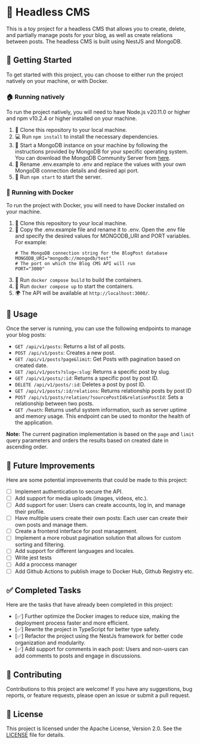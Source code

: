 # 📝 Headless CMS

This is a toy project for a headless CMS that allows you to create, delete, and partially manage posts for your blog, as well as create relations between posts. The headless CMS is built using NestJS and MongoDB.

## 🚀 Getting Started

To get started with this project, you can choose to either run the project natively on your machine, or with Docker.

### 🏠 Running natively

To run the project natively, you will need to have Node.js v20.11.0 or higher and npm v10.2.4 or higher installed on your machine.

1. 🍴 Clone this repository to your local machine.
2. 💻 Run `npm install` to install the necessary dependencies.
3. 🚀 Start a MongoDB instance on your machine by following the instructions provided by MongoDB for your specific operating system. You can download the MongoDB Community Server from [here](https://www.mongodb.com/try/download/community).
4. 📝 Rename .env.example to .env and replace the values with your own MongoDB connection details and desired api port.
5. 🚀 Run `npm start` to start the server.

### 🐳 Running with Docker

To run the project with Docker, you will need to have Docker installed on your machine.

1. 🍴 Clone this repository to your local machine.
2. 📝 Copy the .env.example file and rename it to .env. Open the .env file and specify the desired values for MONGODB_URI and PORT variables.
   For example:
   ```
   # The MongoDB connection string for the BlogPost database
   MONGODB_URI="mongodb://mongodb/test"
   # The port on which the Blog CMS API will run
   PORT="3000"
   ```
3. 🐳 Run `docker compose build` to build the containers.
4. 🐳 Run `docker compose up` to start the containers.
5. 🌍 The API will be available at `http://localhost:3000/`.

## 📖 Usage

Once the server is running, you can use the following endpoints to manage your blog posts:

- `GET /api/v1/posts`: Returns a list of all posts.
- `POST /api/v1/posts`: Creates a new post.
- `GET /api/v1/posts?page&limit`: Get Posts with pagination based on created date.
- `GET /api/v1/posts?slug=:slug`: Returns a specific post by slug.
- `GET /api/v1/posts/:id`: Returns a specific post by post ID.
- `DELETE /api/v1/posts/:id`: Deletes a post by post ID.
- `GET /api/v1/posts/:id/relations`: Returns relationship posts by post ID
- `POST /api/v1/posts/relation/?sourcePostId&relationPostId`: Sets a relationship between two posts.
- `GET /heath`: Returns useful system information, such as server uptime and memory usage. This endpoint can be used to monitor the health of the application.

**Note:** The current pagination implementation is based on the `page` and `limit` query parameters and orders the results based on created date in ascending order.

## 🚀 Future Improvements

Here are some potential improvements that could be made to this project:

- [ ] Implement authentication to secure the API.
- [ ] Add support for media uploads (images, videos, etc.).
- [ ] Add support for user: Users can create accounts, log in, and manage their profile.
- [ ] Have multiple users create their own posts: Each user can create their own posts and manage them.
- [ ] Create a frontend interface for post management.
- [ ] Implement a more robust pagination solution that allows for custom sorting and filtering.
- [ ] Add support for different languages and locales.
- [ ] Write jest tests
- [ ] Add a proccess manager
- [ ] Add Github Actions to publish image to Docker Hub, Github Registry etc.

## ✅ Completed Tasks

Here are the tasks that have already been completed in this project:

- [✅] Further optimize the Docker images to reduce size, making the deployment process faster and more efficient.
- [✅] Rewrite the project in TypeScript for better type safety.
- [✅] Refactor the project using the NestJs framework for better code organization and modularity.
- [✅] Add support for comments in each post: Users and non-users can add comments to posts and engage in discussions.

## 🤝 Contributing

Contributions to this project are welcome! If you have any suggestions, bug reports, or feature requests, please open an issue or submit a pull request.

## 📝 License

This project is licensed under the Apache License, Version 2.0. See the [LICENSE][LICENSE] file for details.

[LICENSE]: LICENSE
